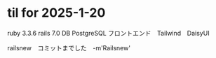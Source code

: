 # til for 2025-1-20



ruby 3.3.6
rails 7.0
DB PostgreSQL
フロントエンド　Tailwind　DaisyUI

railsnew　コミットまでした　-m'Railsnew'